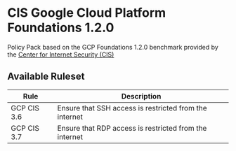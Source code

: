 # CIS Google Cloud Platform Foundations 1.2.0

Policy Pack based on the GCP Foundations 1.2.0 benchmark provided by the [Center for Internet Security (CIS)](https://www.cisecurity.org/benchmark/google_cloud_computing_platform/)

## Available Ruleset

| Rule        | Description                                            |
| ----------- | ------------------------------------------------------ |
| GCP CIS 3.6 | Ensure that SSH access is restricted from the internet |
| GCP CIS 3.7 | Ensure that RDP access is restricted from the internet |
